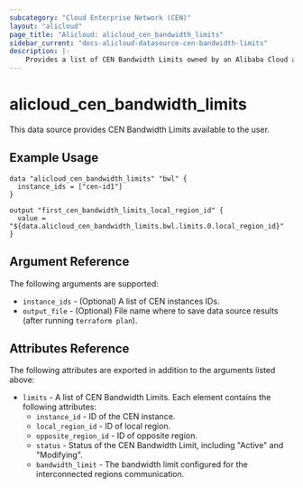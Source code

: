 ```yaml
---
subcategory: "Cloud Enterprise Network (CEN)"
layout: "alicloud"
page_title: "Alicloud: alicloud_cen_bandwidth_limits"
sidebar_current: "docs-alicloud-datasource-cen-bandwidth-limits"
description: |-
    Provides a list of CEN Bandwidth Limits owned by an Alibaba Cloud account.
---
```


# alicloud\_cen\_bandwidth\_limits

This data source provides CEN Bandwidth Limits available to the user.

## Example Usage

```
data "alicloud_cen_bandwidth_limits" "bwl" {
  instance_ids = ["cen-id1"]
}

output "first_cen_bandwidth_limits_local_region_id" {
  value = "${data.alicloud_cen_bandwidth_limits.bwl.limits.0.local_region_id}"
}
```

## Argument Reference

The following arguments are supported:

* `instance_ids` - (Optional) A list of CEN instances IDs.
* `output_file` - (Optional) File name where to save data source results (after running `terraform plan`).

## Attributes Reference

The following attributes are exported in addition to the arguments listed above:

* `limits` - A list of CEN Bandwidth Limits. Each element contains the following attributes:
  * `instance_id` - ID of the CEN instance.
  * `local_region_id` - ID of local region.
  * `opposite_region_id` - ID of opposite region.
  * `status` - Status of the CEN Bandwidth Limit, including "Active" and "Modifying".
  * `bandwidth_limit` - The bandwidth limit configured for the interconnected regions communication.
